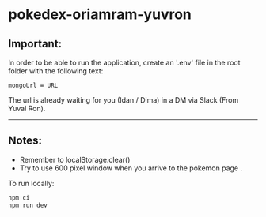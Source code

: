 # pokedex-oriamram-yuvron

## Important:

In order to be able to run the application, create an '.env' file in the root folder with the following text:

```
mongoUrl = URL
```

The url is already waiting for you (Idan / Dima) in a DM via Slack (From Yuval Ron).

---

## Notes:

- Remember to localStorage.clear()
- Try to use 600 pixel window when you arrive to the pokemon page .

To run locally:

```javascript
npm ci
npm run dev
```
